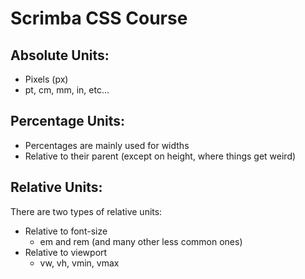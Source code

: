 # Scrimba CSS Course

## Absolute Units: 
  - Pixels (px)
  - pt, cm, mm, in, etc...

## Percentage Units:
  - Percentages are mainly used for widths
  - Relative to their parent (except on height, where things get weird)

## Relative Units: 
  There are two types of relative units: 
  - Relative to font-size
    - em and rem (and many other less common ones)
  - Relative to viewport
    - vw, vh, vmin, vmax